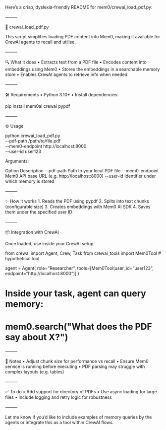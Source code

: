 Here’s a crisp, dyslexia-friendly README for mem0/crewai_load_pdf.py:

⸻

📄 crewai_load_pdf.py

This script simplifies loading PDF content into Mem0, making it available for CrewAI agents to recall and utilise.

⸻

🔍 What it does
	•	Extracts text from a PDF file
	•	Encodes content into embeddings using Mem0
	•	Stores the embeddings in a searchable memory store
	•	Enables CrewAI agents to retrieve info when needed

⸻

🛠️ Requirements
	•	Python 3.10+
	•	Install dependencies:

pip install mem0ai crewai pypdf



⸻

⚙️ Usage

python crewai_load_pdf.py \
  --pdf-path /path/to/file.pdf \
  --mem0-endpoint http://localhost:8000 \
  --user-id user123

Arguments:

Option	Description
--pdf-path	Path to your local PDF file
--mem0-endpoint	Mem0 API base URL (e.g. http://localhost:8000)
--user-id	Identifier under which memory is stored


⸻

✨ How it works
	1.	Reads the PDF using pypdf
	2.	Splits into text chunks (configurable size)
	3.	Creates embeddings with Mem0 AI SDK
	4.	Saves them under the specified user ID

⸻

📦 Integration with CrewAI

Once loaded, use inside your CrewAI setup:

from crewai import Agent, Crew, Task
from crewai_tools import Mem0Tool  # hypothetical tool

agent = Agent(
    role="Researcher",
    tools=[Mem0Tool(user_id="user123", endpoint="http://localhost:8000")]
)

# Inside your task, agent can query memory:
# mem0.search("What does the PDF say about X?")


⸻

🚧 Notes
	•	Adjust chunk size for performance vs recall
	•	Ensure Mem0 service is running before executing
	•	PDF parsing may struggle with complex layouts (e.g. tables)

⸻

✅ To do
	•	Add support for directory of PDFs
	•	Use async loading for large files
	•	Include logging and retry logic for robustness

⸻

Let me know if you’d like to include examples of memory queries by the agents or integrate this as a tool within CrewAI flows.
